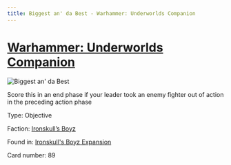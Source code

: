 ```yaml
---
title: Biggest an' da Best - Warhammer: Underworlds Companion
---
```


# [Warhammer: Underworlds Companion](https://guidokessels.github.io/wh-underworlds)

  

![Biggest an' da Best](https://warhammerunderworlds.com/wp-content/uploads/sites/6/2017/12/089_ENG-Biggest-an-da-Best.png)

Score this in an end phase if your leader took an enemy fighter out of action in the preceding action phase

Type: Objective

Faction: [Ironskull’s Boyz](https://guidokessels.github.io/wh-underworlds/factions/ironskulls-boyz)

Found in: [Ironskull's Boyz Expansion](https://guidokessels.github.io/wh-underworlds/locations/ironskulls-boyz-expansion)

Card number: 89
